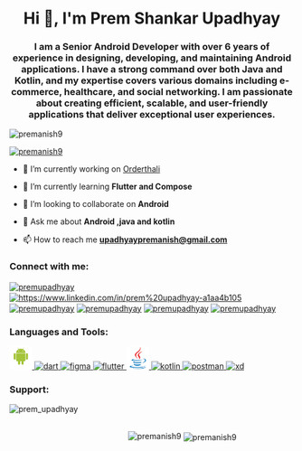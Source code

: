 <h1 align="center">Hi 👋, I'm Prem Shankar Upadhyay</h1>
<h3 align="center">I am a Senior Android Developer with over 6 years of experience in designing, developing, and maintaining Android applications. I have a strong command over both Java and Kotlin, and my expertise covers various domains including e-commerce, healthcare, and social networking. I am passionate about creating efficient, scalable, and user-friendly applications that deliver exceptional user experiences.</h3>

<p align="left"> <img src="https://komarev.com/ghpvc/?username=premanish9&label=Profile%20views&color=0e75b6&style=flat" alt="premanish9" /> </p>

<p align="left"> <a href="https://github.com/ryo-ma/github-profile-trophy"><img src="https://github-profile-trophy.vercel.app/?username=premanish9" alt="premanish9" /></a> </p>

- 🔭 I’m currently working on [Orderthali](https://play.google.com/store/apps/details?id=in.orderthali.partner)

- 🌱 I’m currently learning **Flutter and Compose**

- 👯 I’m looking to collaborate on **Android**

- 💬 Ask me about **Android ,java and kotlin**

- 📫 How to reach me **upadhyaypremanish@gmail.com**

<h3 align="left">Connect with me:</h3>
<p align="left">
<a href="https://twitter.com/premupadhyay" target="blank"><img align="center" src="https://raw.githubusercontent.com/rahuldkjain/github-profile-readme-generator/master/src/images/icons/Social/twitter.svg" alt="premupadhyay" height="30" width="40" /></a>
<a href="https://linkedin.com/in/https://www.linkedin.com/in/prem%20upadhyay-a1aa4b105" target="blank"><img align="center" src="https://raw.githubusercontent.com/rahuldkjain/github-profile-readme-generator/master/src/images/icons/Social/linked-in-alt.svg" alt="https://www.linkedin.com/in/prem%20upadhyay-a1aa4b105" height="30" width="40" /></a>
<a href="https://stackoverflow.com/users/premupadhyay" target="blank"><img align="center" src="https://raw.githubusercontent.com/rahuldkjain/github-profile-readme-generator/master/src/images/icons/Social/stack-overflow.svg" alt="premupadhyay" height="30" width="40" /></a>
<a href="https://fb.com/premupadhyay" target="blank"><img align="center" src="https://raw.githubusercontent.com/rahuldkjain/github-profile-readme-generator/master/src/images/icons/Social/facebook.svg" alt="premupadhyay" height="30" width="40" /></a>
<a href="https://instagram.com/premupadhyay" target="blank"><img align="center" src="https://raw.githubusercontent.com/rahuldkjain/github-profile-readme-generator/master/src/images/icons/Social/instagram.svg" alt="premupadhyay" height="30" width="40" /></a>
<a href="https://www.hackerrank.com/premupadhyay" target="blank"><img align="center" src="https://raw.githubusercontent.com/rahuldkjain/github-profile-readme-generator/master/src/images/icons/Social/hackerrank.svg" alt="premupadhyay" height="30" width="40" /></a>
</p>

<h3 align="left">Languages and Tools:</h3>
<p align="left"> <a href="https://developer.android.com" target="_blank" rel="noreferrer"> <img src="https://raw.githubusercontent.com/devicons/devicon/master/icons/android/android-original-wordmark.svg" alt="android" width="40" height="40"/> </a> <a href="https://dart.dev" target="_blank" rel="noreferrer"> <img src="https://www.vectorlogo.zone/logos/dartlang/dartlang-icon.svg" alt="dart" width="40" height="40"/> </a> <a href="https://www.figma.com/" target="_blank" rel="noreferrer"> <img src="https://www.vectorlogo.zone/logos/figma/figma-icon.svg" alt="figma" width="40" height="40"/> </a> <a href="https://flutter.dev" target="_blank" rel="noreferrer"> <img src="https://www.vectorlogo.zone/logos/flutterio/flutterio-icon.svg" alt="flutter" width="40" height="40"/> </a> <a href="https://www.java.com" target="_blank" rel="noreferrer"> <img src="https://raw.githubusercontent.com/devicons/devicon/master/icons/java/java-original.svg" alt="java" width="40" height="40"/> </a> <a href="https://kotlinlang.org" target="_blank" rel="noreferrer"> <img src="https://www.vectorlogo.zone/logos/kotlinlang/kotlinlang-icon.svg" alt="kotlin" width="40" height="40"/> </a> <a href="https://postman.com" target="_blank" rel="noreferrer"> <img src="https://www.vectorlogo.zone/logos/getpostman/getpostman-icon.svg" alt="postman" width="40" height="40"/> </a> <a href="https://www.adobe.com/products/xd.html" target="_blank" rel="noreferrer"> <img src="https://cdn.worldvectorlogo.com/logos/adobe-xd.svg" alt="xd" width="40" height="40"/> </a> </p>

<h3 align="left">Support:</h3>
<p><a href="https://www.buymeacoffee.com/prem_upadhyay"> <img align="left" src="https://cdn.buymeacoffee.com/buttons/v2/default-yellow.png" height="50" width="210" alt="prem_upadhyay" /></a></p><br><br>

<p><img align="left" src="https://github-readme-stats.vercel.app/api/top-langs?username=premanish9&show_icons=true&locale=en&layout=compact" alt="premanish9" /></p>

<p>&nbsp;<img align="center" src="https://github-readme-stats.vercel.app/api?username=premanish9&show_icons=true&locale=en" alt="premanish9" /></p>
